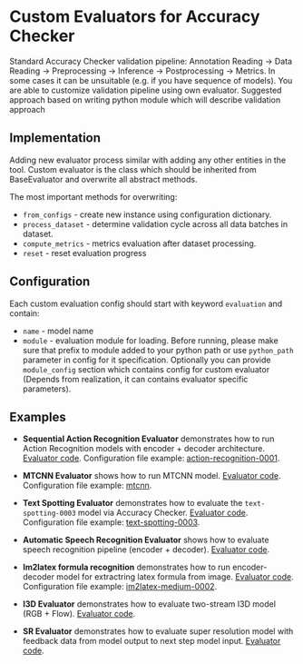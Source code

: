 # Custom Evaluators for Accuracy Checker
Standard Accuracy Checker validation pipeline: Annotation Reading -> Data Reading -> Preprocessing -> Inference -> Postprocessing -> Metrics.
In some cases it can be unsuitable (e.g. if you have sequence of models). You are able to customize validation pipeline using own evaluator.
Suggested approach based on writing python module which will describe validation approach

## Implementation
Adding new evaluator process similar with adding any other entities in the tool.
Custom evaluator is the class which should be inherited from BaseEvaluator and overwrite all abstract methods.

The most important methods for overwriting:

* `from_configs` - create new instance using configuration dictionary.
* `process_dataset` - determine validation cycle across all data batches in dataset.
* `compute_metrics` - metrics evaluation after dataset processing.
* `reset` - reset evaluation progress

## Configuration
Each custom evaluation config should start with keyword `evaluation` and contain:
 * `name` - model name
 * `module` - evaluation module for loading.
Before running, please make sure that prefix to module added to your python path or use `python_path` parameter in config for it specification.
Optionally you can provide `module_config` section which contains config for custom evaluator (Depends from realization, it can contains evaluator specific parameters).

## Examples
* **Sequential Action Recognition Evaluator** demonstrates how to run Action Recognition models with encoder + decoder architecture.
  <a href="https://github.com/openvinotoolkit/open_model_zoo/blob/develop/tools/accuracy_checker/accuracy_checker/evaluators/custom_evaluators/sequential_action_recognition_evaluator.py">Evaluator code</a>.
  Configuration file example: <a href="https://github.com/openvinotoolkit/open_model_zoo/blob/develop/tools/accuracy_checker/configs/action-recognition-0001.yml">action-recognition-0001</a>.

* **MTCNN Evaluator** shows how to run MTCNN model.
  <a href="https://github.com/openvinotoolkit/open_model_zoo/blob/develop/tools/accuracy_checker/accuracy_checker/evaluators/custom_evaluators/mtcnn_evaluator.py">Evaluator code</a>.
  Configuration file example: <a href="https://github.com/openvinotoolkit/open_model_zoo/blob/develop/tools/accuracy_checker/configs/mtcnn.yml">mtcnn</a>.

* **Text Spotting Evaluator** demonstrates how to evaluate the `text-spotting-0003` model via Accuracy Checker.
  <a href="https://github.com/openvinotoolkit/open_model_zoo/blob/develop/tools/accuracy_checker/accuracy_checker/evaluators/custom_evaluators/text_spotting_evaluator.py">Evaluator code</a>.
  Configuration file example: <a href="https://github.com/openvinotoolkit/open_model_zoo/blob/develop/tools/accuracy_checker/configs/text-spotting-0003.yml">text-spotting-0003</a>.

* **Automatic Speech Recognition Evaluator** shows how to evaluate speech recognition pipeline (encoder + decoder).
  <a href="https://github.com/openvinotoolkit/open_model_zoo/blob/develop/tools/accuracy_checker/accuracy_checker/evaluators/custom_evaluators/asr_encoder_decoder_evaluator.py">Evaluator code</a>.

* **Im2latex formula recognition** demonstrates how to run encoder-decoder model for extractring latex formula from image.
  <a href="https://github.com/openvinotoolkit/open_model_zoo/blob/develop/tools/accuracy_checker/accuracy_checker/evaluators/custom_evaluators/im2latex_evaluator.py">Evaluator code</a>.
  Configuration file example: <a href="https://github.com/openvinotoolkit/open_model_zoo/blob/develop/tools/accuracy_checker/configs/im2latex-medium-0002.yml">im2latex-medium-0002</a>.

* **I3D Evaluator** demonstrates how to evaluate two-stream I3D model (RGB + Flow).
  <a href="https://github.com/openvinotoolkit/open_model_zoo/blob/develop/tools/accuracy_checker/accuracy_checker/evaluators/custom_evaluators/i3d_evaluator.py">Evaluator code</a>.

* **SR Evaluator** demonstrates how to evaluate super resolution model with feedback data from model output to next step model input.
  <a href="https://github.com/openvinotoolkit/open_model_zoo/blob/develop/tools/accuracy_checker/accuracy_checker/evaluators/custom_evaluators/sr_evaluator.py">Evaluator code</a>.
